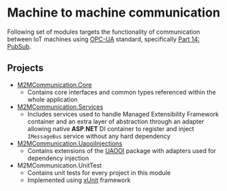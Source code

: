 # Machine to machine communication

Following set of modules targets the functionality of communication between IoT machines using [OPC-UA](https://opcfoundation.org/about/opc-technologies/opc-ua/) standard, specifically [Part 14: PubSub](https://opcfoundation.org/developer-tools/specifications-unified-architecture/part-14-pubsub/).

## Projects

- [M2MCommunication.Core](M2MCommunication.Core)
  - Contains core interfaces and common types referenced within the whole application
- [M2MCommunication.Services](M2MCommunication.Services)
  - Includes services used to handle Managed Extensibility Framework container and an extra layer of abstraction through an adapter allowing native **ASP**.**NET** DI container to register and inject `IMessageBus` service without any hard dependency
- [M2MCommunication.UaooiInjections](M2MCommunication.UaooiInjections)
  - Contains extensions of the [UAOOI](https://github.com/mpostol/OPC-UA-OOI) package with adapters used for dependency injection
- M2MCommunication.UnitTest
  - Contains unit tests for every project in this module
  - Implemented using [xUnit](https://xunit.net) framework
